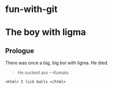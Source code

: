 # fun-with-git

# The boy with ligma
## Prologue

There was once a big, big _boi_ with ligma. He died.

>He sucked ass
--Kumalo

`<html> I lick balls </html>`
